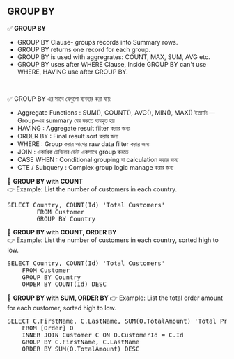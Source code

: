 ## GROUP BY 

✅ <B>GROUP BY </B> <BR> 
 * GROUP BY Clause- groups records into Summary rows.
 * GROUP BY returns one record for each group.
 * GROUP BY is used with aggregrates: COUNT, MAX, SUM, AVG etc.
 * GROUP BY uses after WHERE Clause, Inside GROUP BY can't use WHERE, HAVING use after GROUP BY. 
<BR>

✅ GROUP BY এর সাথে যেগুলো ব্যবহার করা যায়: 
 * Aggregate Functions	:  SUM(), COUNT(), AVG(), MIN(), MAX() ইত্যাদি — Group-এর summary বের করতে ব্যবহৃত হয়
 * HAVING	: Aggregate result filter করার জন্য
 * ORDER BY	 : Final result sort করার জন্য
 * WHERE	: Group করার আগের raw data filter করার জন্য
 * JOIN	: একাধিক টেবিলের ডেটা একসাথে group করতে
 * CASE WHEN	: Conditional grouping বা calculation করার জন্য
 * CTE / Subquery	: Complex group logic manage করার জন্য

🔷 <B>GROUP BY with COUNT </B> <BR> 
👉 Example: List the number of customers in each country.  
<PRE>SELECT Country, COUNT(Id) 'Total Customers'
		FROM Customer
		GROUP BY Country   </PRE>		 
🔷 <B>GROUP BY with COUNT, ORDER BY </B>  <BR> 
👉 Example: List the number of customers in each country, sorted high to low. 
<PRE>SELECT Country, COUNT(Id) 'Total Customers' 
	FROM Customer
	GROUP BY Country
	ORDER BY COUNT(Id) DESC    </PRE>		 
🔷 <B> GROUP BY with SUM, ORDER BY </B> 
👉 Example:  List the total order amount for each customer, sorted high to low. 
<PRE>SELECT C.FirstName, C.LastName, SUM(O.TotalAmount) 'Total Price'
	FROM [Order] O 
	INNER JOIN Customer C ON O.CustomerId = C.Id
	GROUP BY C.FirstName, C.LastName
	ORDER BY SUM(O.TotalAmount) DESC     </PRE>		 
